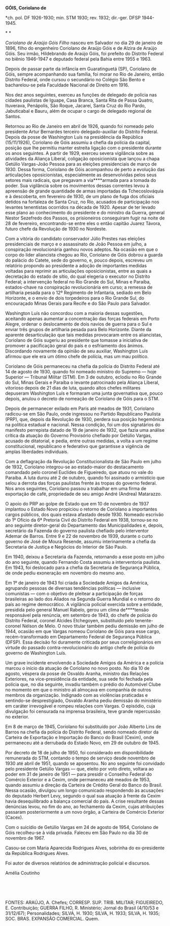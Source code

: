 **GÓIS, Coriolano de**

\*ch. pol. DF 1926-1930; min. STM 1930; rev. 1932; dir.-ger. DFSP
1944-1945.

* *

*Coriolano de Araújo Góis Filho* nasceu em Salvador no dia 29 de janeiro
de 1896, filho do engenheiro Coriolano de Araújo Góis e de Alzira de
Araújo Góis. Seu irmão, Hildebrando de Araújo Góis, foi prefeito do
Distrito Federal no biênio 1946-1947 e deputado federal pela Bahia entre
1955 e 1963.

Depois de passar parte da infância em Guaratinguetá (SP), Coriolano de
Góis, sempre acompanhando sua família, foi morar no Rio de Janeiro,
então Distrito Federal, onde cursou o secundário no Colégio São Bento e
bacharelou-se pela Faculdade Nacional de Direito em 1916.

Nos dez anos seguintes, exerceu as funções de delegado de polícia nas
cidades paulistas de Iguape, Casa Branca, Santa Rita de Passa Quatro,
Ituverava, Penápolis, São Roque, Jacareí, Santa Cruz do Rio Pardo,
Jabuticabal e Bauru, além de ocupar o cargo de delegado regional de
Santos.

Retornou ao Rio de Janeiro em abril de 1926, quando foi nomeado pelo
presidente Artur Bernardes terceiro delegado-auxiliar do Distrito
Federal. Depois da posse de Washington Luís na presidência da República
(15/11/1926), Coriolano de Góis assumiu a chefia da polícia da capital,
posição que lhe permitiu manter estreita ligação com o presidente
durante os anos seguintes. A partir de 1929, exerceu severa vigilância
sobre as atividades da Aliança Liberal, coligação oposicionista que
lançou a chapa Getúlio Vargas-João Pessoa para as eleições presidenciais
de março de 1930. Dessa forma, Coriolano de Góis acompanhou de perto a
evolução das articulações oposicionistas, especialmente as desenvolvidas
pelos seus setores mais radicais, que pregavam a via****armada para a
tomada do poder. Sua vigilância sobre os movimentos dessas correntes
levou à apreensão de grande quantidade de armas importadas da
Tchecoslováquia e à descoberta, em fevereiro de 1930, de um plano de
fuga dos oficiais detidos na fortaleza de Santa Cruz, no Rio, acusados
de participação nos levantes tenentistas ocorridos na década de 1920.
Apesar de ter levado esse plano ao conhecimento do presidente e do
ministro da Guerra, general Nestor Sezefredo dos Passos, os prisioneiros
conseguiram fugir na noite de 28 de fevereiro, encontrando-se entre eles
o então capitão Juarez Távora, futuro chefe da Revolução de 1930 no
Nordeste.

Com a vitória do candidato conservador Júlio Prestes nas eleições
presidenciais de março e o assassinato de João Pessoa em julho, a
conspiração revolucionária ganhou novos adeptos. Na ocasião em que o
corpo do líder aliancista chegou ao Rio, Coriolano de Góis dobrou a
guarda do palácio do Catete, sede do governo, e, pouco depois, escreveu
um relatório propondo ao presidente a adoção de importantes medidas
voltadas para reprimir as articulações oposicionistas, entre as quais a
decretação do estado de sítio, do qual elegeria o executor no Distrito
Federal; a intervenção federal no Rio Grande do Sul, Minas e Paraíba,
estados-chave na conspiração revolucionária em curso; a remessa de
artilharia pesada para o 12º Regimento de Infantaria, sediado em Belo
Horizonte, e o envio de dois torpedeiros para o Rio Grande Sul, do
encouraçado Minas Gerais para Recife e do São Paulo para Salvador.

Washington Luís não concordou com a maioria dessas sugestões, aceitando
apenas aumentar a concentração das forças federais em Porto Alegre,
ordenar o deslocamento de dois navios de guerra para o Sul e enviar três
grupos de artilharia pesada para Belo Horizonte. Diante da aparente
desarticulação que tais medidas provocaram entre os aliancistas,
Coriolano de Góis sugeriu ao presidente que tomasse a iniciativa de
promover a pacificação geral do país e o esfriamento dos ânimos.
Discordando novamente da opinião de seu auxiliar, Washington Luís
afirmou que ele era um ótimo chefe de polícia, mas um mau político.

Coriolano de Góis permaneceu na chefia da polícia do Distrito Federal
até 14 de agosto de 1930, quando foi nomeado ministro do Supremo — hoje
Superior — Tribunal Militar (STM). Em 3 de outubro, eclodiu no Rio
Grande do Sul, Minas Gerais e Paraíba o levante patrocinado pela Aliança
Liberal, vitorioso depois de 21 dias de luta, quando altos chefes
militares depuseram Washington Luís e formaram uma junta governativa
que, pouco depois, anulou o decreto de nomeação de Coriolano de Góis
para o STM.

Depois de permanecer exilado em Paris até meados de 1931, Coriolano
radicou-se em São Paulo, onde ingressou no Partido Republicano Paulista
(PRP), que, depois da Revolução de 1930, perdera sua posição hegemônica
na política estadual e nacional. Nessa condição, foi um dos signatários
do manifesto perrepista datado de 19 de janeiro de 1932, que fazia uma
análise crítica da atuação do Governo Provisório chefiado por Getúlio
Vargas, acusado de ditatorial, e pedia, entre outras medidas, a volta a
um regime constitucional, republicano e federativo que garantisse a
vigência de amplas liberdades individuais.

Com a deflagração da Revolução Constitucionalista de São Paulo em julho
de 1932, Coriolano integrou-se ao estado-maior do destacamento comandado
pelo coronel Euclides de Figueiredo, que atuou no vale do Paraíba. A
luta durou até 2 de outubro, quando foi assinado o armistício que selou
a derrota das forças paulistas frente às tropas do governo federal. Nos
anos seguintes, Coriolano passou a trabalhar em uma firma de exportação
de café, propriedade de seu amigo André (Andrea) Matarazzo.

O apoio do PRP ao golpe de Estado que em 10 de novembro de 1937
implantou o Estado Novo propiciou o retorno de Coriolano a importantes
cargos públicos, dos quais estava afastado desde 1930. Nomeado escrivão
do 1º Ofício da 6ª Pretoria Civil do Distrito Federal em 1938, tornou-se
no ano seguinte diretor-geral do Departamento das Municipalidades e,
depois, secretário da Fazenda do governo paulista chefiado pelo
interventor Ademar de Barros. Entre 9 e 22 de novembro de 1939, durante
o curto governo de José de Moura Resende, assumiu interinamente a chefia
da Secretaria de Justiça e Negócios do Interior de São Paulo.

Em 1940, deixou a Secretaria da Fazenda, retornando a esse posto em
julho do ano seguinte, quando Fernando Costa assumiu a interventoria
paulista. Em 1943, foi deslocado para a chefia da Secretaria de
Segurança Pública, de onde pediu exoneração em novembro do mesmo ano.

Em 1º de janeiro de 1943 foi criada a Sociedade Amigos da América,
agrupando pessoas de diversas tendências políticas — inclusive
comunistas — com o objetivo de pleitear a participação de forças
brasileiras ao lado dos Aliados na Segunda Guerra Mundial e o retorno do
país ao regime democrático. A vigilância policial exercida sobre a
entidade, presidida pelo general Manuel Rabelo, gerou um clima
de****tensão responsável pela renúncia, em setembro de 1943, do chefe de
polícia do Distrito Federal, coronel Alcides Etchegoyen, substituído
pelo tenente-coronel Nélson de Melo. O novo titular também pediu
demissão em julho de 1944, ocasião em que Vargas nomeou Coriolano de
Góis para esse cargo, recém-transformado em Departamento Federal de
Segurança Pública (DFSP). Essa decisão foi duramente criticada por seus
correligionários em virtude do passado contra-revolucionário do antigo
chefe de polícia do governo de Washington Luís.

Um grave incidente envolvendo a Sociedade Amigos da América e a polícia
marcou o início da atuação de Coriolano no novo posto. No dia 10 de
agosto, véspera da posse de Osvaldo Aranha, ministro das Relações
Exteriores, na vice-presidência da entidade, sua sede foi fechada pela
polícia que, no dia seguinte, invadiu também o prédio do Automóvel Clube
no momento em que o ministro ali almoçava em companhia de outros membros
da organização. Indignado com as violências praticadas e sentindo-se
desprestigiado, Osvaldo Aranha pediu demissão do ministério em caráter
irrevogável e rompeu relações com Vargas. O episódio, cuja divulgação
foi censurada na imprensa brasileira, teve grande repercussão no
exterior.

Em 8 de março de 1945, Coriolano foi substituído por João Alberto Lins
de Barros na chefia da polícia do Distrito Federal, sendo nomeado
diretor da Carteira de Exportação e Importação do Banco do Brasil
(Cexim), onde permaneceu até a derrubada do Estado Novo, em 29 de
outubro de 1945.

Por decreto de 18 de julho de 1950, foi considerado em disponibilidade
remunerada do STM, contando o tempo de serviço desde novembro de 1930
até abril de 1951, quando se aposentou. No ano seguinte foi convidado
pelo presidente Getúlio Vargas — que, eleito por voto direto, voltara ao
poder em 31 de janeiro de 1951 — para presidir o Conselho Federal do
Comércio Exterior e a Cexim, onde permaneceu até meados de 1953, quando
assumiu a direção da Carteira de Crédito Geral do Banco do Brasil. Nessa
ocasião, divulgou um longo comunicado respondendo às acusações do
deputado Herbert Levy, segundo o qual sua atuação à frente da Cexim
havia desequilibrado a balança comercial do país. A crise resultante
dessas denúncias levou, no fim do ano, ao fechamento da Cexim, cujas
atribuições passaram posteriormente a um novo órgão, a Carteira de
Comércio Exterior (Cacex).

Com o suicídio de Getúlio Vargas em 24 de agosto de 1954, Coriolano de
Góis recolheu-se à vida privada. Faleceu em São Paulo no dia 30 de
novembro de 1967.

Casou-se com Maria Aparecida Rodrigues Alves, sobrinha do ex-presidente
da República Rodrigues Alves.

Foi autor de diversos relatórios de administração policial e discursos.

Amélia Coutinho

 

 

FONTES: ARAÚJO, A. Chefes; CORRESP. SUP. TRIB. MILITAR; FIGUEIREDO, E.
Contribuição; GUERRA FILHO, R. Ministério; Jornal do Brasil (4/10/53 e
31/12/67); Personalidades; SILVA, H. 1930; SILVA, H. 1933; SILVA, H.
1935; SOC. BRAS. EXPANSÃO COMERCIAL. Quem.

 
